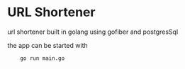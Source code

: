 # URL Shortener
url shortener built in golang using gofiber and postgresSql

the app can be started with 

```bash
    go run main.go
```